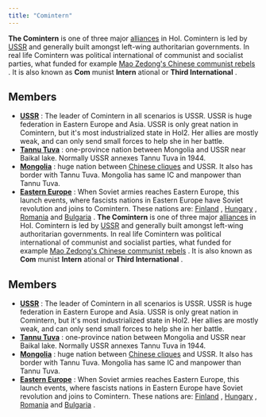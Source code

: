 ```yaml
---
title: "Comintern"
---
```


**The Comintern** is one of three major
[alliances](/index.php?title=Alliance&action=edit&redlink=1 "Alliance (page does not exist)")
in HoI. Comintern is led by
[USSR](/index.php?title=USSR&action=edit&redlink=1 "USSR (page does not exist)")
and generally built amongst left-wing authoritarian governments. In real
life Comintern was political international of communist and socialist
parties, what funded for example [Mao Zedong's Chinese communist
rebels](/Communist_China "Communist China") . It is also known as
**Com** munist **Intern** ational or **Third International** .

##  Members 

-   **[USSR](/index.php?title=USSR&action=edit&redlink=1 "USSR (page does not exist)")**
    : The leader of Comintern in all scenarios is USSR. USSR is huge
    federation in Eastern Europe and Asia. USSR is only great nation in
    Comintern, but it's most industrialized state in HoI2. Her allies
    are mostly weak, and can only send small forces to help she in her
    battle.
-   **[Tannu Tuva](/Tannu_Tuva "Tannu Tuva")** : one-province nation
    between Mongolia and USSR near Baikal lake. Normally USSR annexes
    Tannu Tuva in 1944.
-   **[Mongolia](/Mongolia "Mongolia")** : huge nation between [Chinese
    cliques](/index.php?title=Clique&action=edit&redlink=1 "Clique (page does not exist)")
    and USSR. It also has border with Tannu Tuva. Mongolia has same IC
    and manpower than Tannu Tuva.
-   **[Eastern Europe](/Europe "Europe")** : When Soviet armies reaches
    Eastern Europe, this launch events, where fascists nations in
    Eastern Europe have Soviet revolution and joins to Comintern. These
    nations are: [Finland](/Finland "Finland") ,
    [Hungary](/Hungary "Hungary") , [Romania](/Romania "Romania") and
    [Bulgaria](/Bulgaria "Bulgaria") .
**The Comintern** is one of three major
[alliances](/index.php?title=Alliance&action=edit&redlink=1 "Alliance (page does not exist)")
in HoI. Comintern is led by
[USSR](/index.php?title=USSR&action=edit&redlink=1 "USSR (page does not exist)")
and generally built amongst left-wing authoritarian governments. In real
life Comintern was political international of communist and socialist
parties, what funded for example [Mao Zedong's Chinese communist
rebels](/Communist_China "Communist China") . It is also known as
**Com** munist **Intern** ational or **Third International** .

##  Members 

-   **[USSR](/index.php?title=USSR&action=edit&redlink=1 "USSR (page does not exist)")**
    : The leader of Comintern in all scenarios is USSR. USSR is huge
    federation in Eastern Europe and Asia. USSR is only great nation in
    Comintern, but it's most industrialized state in HoI2. Her allies
    are mostly weak, and can only send small forces to help she in her
    battle.
-   **[Tannu Tuva](/Tannu_Tuva "Tannu Tuva")** : one-province nation
    between Mongolia and USSR near Baikal lake. Normally USSR annexes
    Tannu Tuva in 1944.
-   **[Mongolia](/Mongolia "Mongolia")** : huge nation between [Chinese
    cliques](/index.php?title=Clique&action=edit&redlink=1 "Clique (page does not exist)")
    and USSR. It also has border with Tannu Tuva. Mongolia has same IC
    and manpower than Tannu Tuva.
-   **[Eastern Europe](/Europe "Europe")** : When Soviet armies reaches
    Eastern Europe, this launch events, where fascists nations in
    Eastern Europe have Soviet revolution and joins to Comintern. These
    nations are: [Finland](/Finland "Finland") ,
    [Hungary](/Hungary "Hungary") , [Romania](/Romania "Romania") and
    [Bulgaria](/Bulgaria "Bulgaria") .
